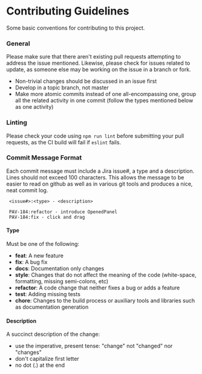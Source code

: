 # Contributing Guidelines

Some basic conventions for contributing to this project.

### General

Please make sure that there aren't existing pull requests attempting to address the issue mentioned. Likewise, please check for issues related to update, as someone else may be working on the issue in a branch or fork.

* Non-trivial changes should be discussed in an issue first
* Develop in a topic branch, not master
* Make more atomic commits instead of one all-encompassing one, group all the related activity in one commit (follow the types mentioned below as one activity)

### Linting

Please check your code using `npm run lint` before submitting your pull requests, as the CI build will fail if `eslint` fails.

### Commit Message Format

Each commit message must include a Jira issue#, a type and a description. Lines should not exceed 100 characters. This allows the message to be easier to read on github as well as in various git tools and produces a nice, neat commit log.

```
 <issue#>:<type> - <description>

 PAV-184:refactor - introduce OpenedPanel
 PAV-184:fix - click and drag
```

#### Type

Must be one of the following:

* **feat**: A new feature
* **fix**: A bug fix
* **docs**: Documentation only changes
* **style**: Changes that do not affect the meaning of the code (white-space, formatting, missing
  semi-colons, etc)
* **refactor**: A code change that neither fixes a bug or adds a feature
* **test**: Adding missing tests
* **chore**: Changes to the build process or auxiliary tools and libraries such as documentation
  generation

#### Description

A succinct description of the change:

* use the imperative, present tense: "change" not "changed" nor "changes"
* don't capitalize first letter
* no dot (.) at the end
